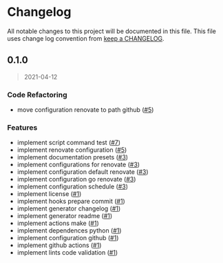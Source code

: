 # Changelog

All notable changes to this project will be documented in this file. This file uses change log convention from [keep a CHANGELOG](http://keepachangelog.com/en/0.3.0/).

<a name="0.1.0"></a>

## 0.1.0

> 2021-04-12

### Code Refactoring

- move configuration renovate to path github ([#5](https://github.com/hadenlabs/renovate-config/issues/5))

### Features

- implement script command test ([#7](https://github.com/hadenlabs/renovate-config/issues/7))
- implement renovate configuration ([#5](https://github.com/hadenlabs/renovate-config/issues/5))
- implement documentation presets ([#3](https://github.com/hadenlabs/renovate-config/issues/3))
- implement configurations for renovate ([#3](https://github.com/hadenlabs/renovate-config/issues/3))
- implement configuration default renovate ([#3](https://github.com/hadenlabs/renovate-config/issues/3))
- implement configuration go renovate ([#3](https://github.com/hadenlabs/renovate-config/issues/3))
- implement configuration schedule ([#3](https://github.com/hadenlabs/renovate-config/issues/3))
- implement license ([#1](https://github.com/hadenlabs/renovate-config/issues/1))
- implement hooks prepare commit ([#1](https://github.com/hadenlabs/renovate-config/issues/1))
- implement generator changelog ([#1](https://github.com/hadenlabs/renovate-config/issues/1))
- implement generator readme ([#1](https://github.com/hadenlabs/renovate-config/issues/1))
- implement actions make ([#1](https://github.com/hadenlabs/renovate-config/issues/1))
- implement dependences python ([#1](https://github.com/hadenlabs/renovate-config/issues/1))
- implement configuration github ([#1](https://github.com/hadenlabs/renovate-config/issues/1))
- implement github actions ([#1](https://github.com/hadenlabs/renovate-config/issues/1))
- implement lints code validation ([#1](https://github.com/hadenlabs/renovate-config/issues/1))
